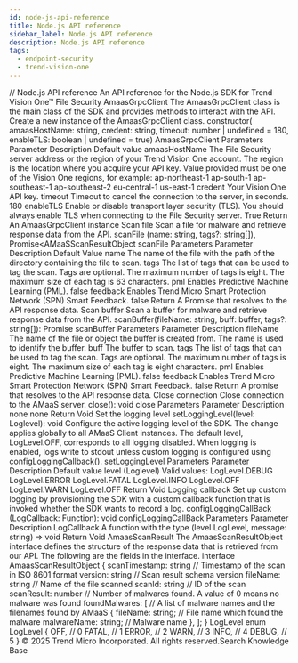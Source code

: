 ```yaml
---
id: node-js-api-reference
title: Node.js API reference
sidebar_label: Node.js API reference
description: Node.js API reference
tags:
  - endpoint-security
  - trend-vision-one
---
```


/*<![CDATA[*/ $('#title').html($('meta[name=map-description]').attr('content')); /*]]>*/ Node.js API reference An API reference for the Node.js SDK for Trend Vision One™ File Security AmaasGrpcClient The AmaasGrpcClient class is the main class of the SDK and provides methods to interact with the API. Create a new instance of the AmaasGrpcClient class. constructor( amaasHostName: string, credent: string, timeout: number | undefined = 180, enableTLS: boolean | undefined = true) AmaasGrpcClient Parameters Parameter Description Default value amaasHostName The File Security server address or the region of your Trend Vision One account. The region is the location where you acquire your API key. Value provided must be one of the Vision One regions, for example: ap-northeast-1 ap-south-1 ap-southeast-1 ap-southeast-2 eu-central-1 us-east-1 credent Your Vision One API key. timeout Timeout to cancel the connection to the server, in seconds. 180 enableTLS Enable or disable transport layer security (TLS). You should always enable TLS when connecting to the File Security server. True Return An AmaasGrpcClient instance Scan file Scan a file for malware and retrieve response data from the API. scanFile (name: string, tags?: string[]), Promise<AMaaSScanResultObject scanFile Parameters Parameter Description Default Value name The name of the file with the path of the directory containing the file to scan. tags The list of tags that can be used to tag the scan. Tags are optional. The maximum number of tags is eight. The maximum size of each tag is 63 characters. pml Enables Predictive Machine Learning (PML). false feedback Enables Trend Micro Smart Protection Network (SPN) Smart Feedback. false Return A Promise that resolves to the API response data. Scan buffer Scan a buffer for malware and retrieve response data from the API. scanBuffer(fileName: string, buff: buffer, tags?: string[]): Promise<AmaasScanResultObject> scanBuffer Parameters Parameter Description fileName The name of the file or object the buffer is created from. The name is used to identify the buffer. buff The buffer to scan. tags The list of tags that can be used to tag the scan. Tags are optional. The maximum number of tags is eight. The maximum size of each tag is eight characters. pml Enables Predictive Machine Learning (PML). false feedback Enables Trend Micro Smart Protection Network (SPN) Smart Feedback. false Return A promise that resolves to the API response data. Close connection Close connection to the AMaaS server. close(): void close Parameters Parameter Description none none Return Void Set the logging level setLoggingLevel(level: Loglevel): void Configure the active logging level of the SDK. The change applies globally to all AMaaS Client instances. The default level, LogLevel.OFF, corresponds to all logging disabled. When logging is enabled, logs write to stdout unless custom logging is configured using configLoggingCallback(). setLoggingLevel Parameters Parameter Description Default value level (Loglevel) Valid values: LogLevel.DEBUG LogLevel.ERROR LogLevel.FATAL LogLevel.INFO LogLevel.OFF LogLevel.WARN LogLevel.OFF Return Void Logging callback Set up custom logging by provisioning the SDK with a custom callback function that is invoked whether the SDK wants to record a log. configLoggingCallBack (LogCallback: Function): void configLoggingCallBack Parameters Parameter Description LogCallback A function with the type (level LogLevel, message: string) => void Return Void AmaasScanResult The AmaasScanResultObject interface defines the structure of the response data that is retrieved from our API. The following are the fields in the interface. interface AmaasScanResultObject { scanTimestamp: string // Timestamp of the scan in ISO 8601 format version: string // Scan result schema version fileName: string // Name of the file scanned scanId: string // ID of the scan scanResult: number // Number of malwares found. A value of 0 means no malware was found foundMalwares: [ // A list of malware names and the filenames found by AMaaS { fileName: string; // File name which found the malware malwareName: string; // Malware name }, ]; } LogLevel enum LogLevel { OFF, // 0 FATAL, // 1 ERROR, // 2 WARN, // 3 INFO, // 4 DEBUG, // 5 } © 2025 Trend Micro Incorporated. All rights reserved.Search Knowledge Base